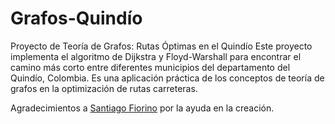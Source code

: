 # Grafos-Quindío
Proyecto de Teoría de Grafos: Rutas Óptimas en el Quindío
Este proyecto implementa el algoritmo de Dijkstra y Floyd-Warshall para encontrar el camino más corto entre diferentes municipios del departamento del Quindío, Colombia. Es una aplicación práctica de los conceptos de teoría de grafos en la optimización de rutas carreteras.

Agradecimientos a [Santiago Fiorino](https://youtu.be/oMgfGkFSgI0) por la ayuda en la creación.
